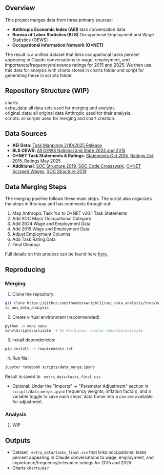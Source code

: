 ## Overview

This project merges data from three primary sources:
- **Anthropic Economic Index (AEI)** task conversation data
- **Bureau of Labor Statistics (BLS)** Occupational Employment and Wage Statistics (OEWS)
- **Occupational Information Network (O*NET)**

The result is a unified dataset that links occupational tasks percent appearing in Claude conversations to wage, employment, and importance/frequency/relevance ratings for 2015 and 2025. We then use this data for analysis with charts stored in charts folder and script for generating these in scripts folder. 



## Repository Structure (WIP)
charts\
extra_data: all data sets used for merging and analysis.\
original_data: all original data Anthropic used for their analysis.\
scripts: all scripts used for merging and chart creation.



## Data Sources
- **AEI Data**: [Task Mappings 2/10/2025 Release](https://huggingface.co/datasets/Anthropic/EconomicIndex/blob/main/release_2025_02_10/onet_task_mappings.csv) 
- **BLS OEWS**: [All OEWS National and State 2024 and 2015](https://www.bls.gov/oes/tables.htm)
- **O\*NET Task Statements & Ratings**: [Statements Oct 2015](https://www.onetcenter.org/dictionary/20.1/excel/task_statements.html), [Ratings Oct 2015](https://www.onetcenter.org/dictionary/20.1/excel/task_ratings.html), [Ratings May 2025](https://www.onetcenter.org/dictionary/29.3/excel/task_ratings.html)
- **Additional**: [SOC Structure 2019](https://www.onetcenter.org/taxonomy/2019/structure.html), [SOC Code Crossswalk](https://www.onetcenter.org/taxonomy/2019/walk.html), [O*NET Scraped Wages](https://github.com/adamkq/onet-dataviz/blob/master/jobData.csv), [SOC Structure 2019](https://www.onetcenter.org/taxonomy/2019/structure.html)  

 


## Data Merging Steps
The merging pipeline follows these main steps. The script also organizes the steps in this way and has comments through out:
1. Map Anthropic Task %s to O*NET v20.1 Task Statements
2. Add SOC Major Occupational Category  
3. Add 2024 Wage and Employment Data 
4. Add 2015 Wage and Employment Data  
5. Adjust Employment Columns 
6. Add Task Rating Data 
7. Final Cleanup    

Full details on this process can be found here [here](https://docs.google.com/document/d/14HfdnTBviQ97DyKEBPYV6MVJ6uuteOk9lDPbGqdi1Z0/edit?usp=sharing).



## Reproducing

### Merging
1. Clone the repository:
```bash
git clone https://github.com/theodorewright11/aei_data_analysis/tree/main
cd aei_data_analysis
```
2. Create virtual environment (recommended):
```bash
python -m venv venv
venv\Scripts\activate  # On Mac/Linux: source venv/bin/activate
```
3. Install dependencies:
```bash
pip install -r requirements.txt
```
4. Run file:
```bash
jupyter notebook scripts/data_merge.ipynb
```
Result is saved to ``` extra_data/tasks_final.csv```
- Optional: Under the "Imports" → "Parameter Adjustment" section in ```scripts/data_merge.ipynb``` frequency weights, inflation factors, and a variable toggle to save each steps' data frame into a csv are available for adjustment.

### Analysis
1. WIP

## Outputs
- Dataset  ``` extra_data/tasks_final.csv``` that links occupational tasks percent appearing in Claude conversations to wage, employment, and importance/frequency/relevance ratings for 2015 and 2025
- Charts ```charts/WIP```
